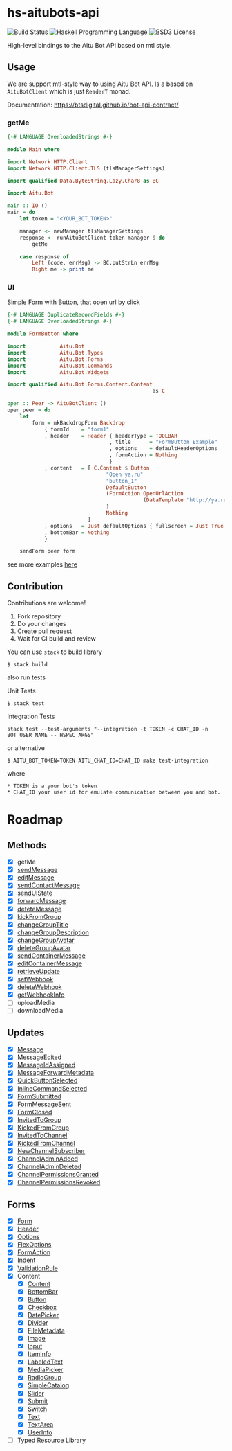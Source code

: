 # hs-aitubots-api

![Build Status](https://img.shields.io/circleci/project/avatar29A/hs-aitubots-api.svg)
![Haskell Programming Language](https://img.shields.io/badge/language-Haskell-blue.svg)
![BSD3 License](http://img.shields.io/badge/license-BSD3-brightgreen.svg)

High-level bindings to the Aitu Bot API based on mtl style.

## Usage

We are support mtl-style way to using Aitu Bot API. Is a based on `AituBotClient` which is just `ReaderT` monad.

Documentation: https://btsdigital.github.io/bot-api-contract/

### getMe

```haskell
{-# LANGUAGE OverloadedStrings #-}

module Main where

import Network.HTTP.Client
import Network.HTTP.Client.TLS (tlsManagerSettings)

import qualified Data.ByteString.Lazy.Char8 as BC

import Aitu.Bot

main :: IO ()
main = do
    let token = "<YOUR_BOT_TOKEN>"

    manager <- newManager tlsManagerSettings
    response <- runAituBotClient token manager $ do 
        getMe

    case response of
        Left (code, errMsg) -> BC.putStrLn errMsg
        Right me -> print me
```

### UI

Simple Form with Button, that open url by click

```hs
{-# LANGUAGE DuplicateRecordFields #-}
{-# LANGUAGE OverloadedStrings #-}

module FormButton where

import           Aitu.Bot
import           Aitu.Bot.Types
import           Aitu.Bot.Forms
import           Aitu.Bot.Commands
import           Aitu.Bot.Widgets

import qualified Aitu.Bot.Forms.Content.Content
                                               as C

open :: Peer -> AituBotClient ()
open peer = do
    let
        form = mkBackdropForm Backdrop
            { formId    = "form1"
            , header    = Header { headerType = TOOLBAR
                                 , title      = "FormButton Example"
                                 , options    = defaultHeaderOptions
                                 , formAction = Nothing
                                 }
            , content   = [ C.Content $ Button
                                "Open ya.ru"
                                "button_1"
                                DefaultButton
                                (FormAction OpenUrlAction
                                            (DataTemplate "http://ya.ru")
                                )
                                Nothing
                          ]
            , options   = Just defaultOptions { fullscreen = Just True }
            , bottomBar = Nothing
            }

    sendForm peer form
```

see more examples [here](https://github.com/avatar29A/hs-aitubots-api/tree/master/tutorials/simpleui) 

## Contribution

Contributions are welcome!

1. Fork repository
2. Do your changes
3. Create pull request
4. Wait for CI build and review

You can use `stack` to build library 

```
$ stack build
```

also run tests

Unit Tests

```
$ stack test
```

Integration Tests

```
stack test --test-arguments "--integration -t TOKEN -c CHAT_ID -n BOT_USER_NAME -- HSPEC_ARGS"
```

or alternative

```
$ AITU_BOT_TOKEN=TOKEN AITU_CHAT_ID=CHAT_ID make test-integration
```

where

    * TOKEN is a your bot's token
    * CHAT_ID your user id for emulate communication between you and bot.

# Roadmap

## Methods

- [x] getMe
- [x] [sendMessage](https://btsdigital.github.io/bot-api-contract/SendMessage.html)
- [x] [editMessage](https://btsdigital.github.io/bot-api-contract/EditMessage.html)
- [x] [sendContactMessage](https://btsdigital.github.io/bot-api-contract/SendContactMessage.html)
- [x] [sendUIState](https://btsdigital.github.io/bot-api-contract/SendUiState.html)
- [x] [forwardMessage](https://btsdigital.github.io/bot-api-contract/ForwardMessage.html)
- [x] [deteteMessage](https://btsdigital.github.io/bot-api-contract/DeleteMessage.html)
- [x] [kickFromGroup](https://btsdigital.github.io/bot-api-contract/KickFromGroup.html)
- [x] [changeGroupTitle](https://btsdigital.github.io/bot-api-contract/ChangeGroupTitle.html)
- [x] [changeGroupDescription](https://btsdigital.github.io/bot-api-contract/ChangeGroupDescription.html)
- [x] [changeGroupAvatar](https://btsdigital.github.io/bot-api-contract/ChangeGroupAvatar.html)
- [x] [deleteGroupAvatar](https://btsdigital.github.io/bot-api-contract/ChangeGroupAvatar.html)
- [x] [sendContainerMessage](https://btsdigital.github.io/bot-api-contract/SendContainerMessage.html)
- [x] [editContainerMessage](https://btsdigital.github.io/bot-api-contract/EditContainerMessage.html)
- [x] [retrieveUpdate](https://btsdigital.github.io/bot-api-contract/retrieveUpdate.html)
- [x] [setWebhook](https://btsdigital.github.io/bot-api-contract/setwebhook.html)
- [x] [deleteWebhook](https://btsdigital.github.io/bot-api-contract/deletewebhook.html)
- [x] [getWebhookInfo](https://btsdigital.github.io/bot-api-contract/getwebhookinfo.html)
- [ ] uploadMedia
- [ ] downloadMedia 

## Updates

- [x] [Message](https://btsdigital.github.io/bot-api-contract/message.html)
- [x] [MessageEdited](https://btsdigital.github.io/bot-api-contract/messageedited.html)
- [x] [MessageIdAssigned](https://btsdigital.github.io/bot-api-contract/messageidassigned.html)
- [x] [MessageForwardMetadata](https://btsdigital.github.io/bot-api-contract/messageforwardmetadata.html)
- [x] [QuickButtonSelected](https://btsdigital.github.io/bot-api-contract/quickbuttonselected.html)
- [x] [InlineCommandSelected](https://btsdigital.github.io/bot-api-contract/inlinecommandselected.html)
- [x] [FormSubmitted](https://btsdigital.github.io/bot-api-contract/formsubmitted.html)
- [x] [FormMessageSent](https://btsdigital.github.io/bot-api-contract/formmessagesent.html)
- [x] [FormClosed](https://btsdigital.github.io/bot-api-contract/formclosed.html)
- [x] [InvitedToGroup](https://btsdigital.github.io/bot-api-contract/invitedtogroup.html)
- [x] [KickedFromGroup](https://btsdigital.github.io/bot-api-contract/kickedfromgroup.html)
- [x] [InvitedToChannel](https://btsdigital.github.io/bot-api-contract/invitedtochannel.html)
- [x] [KickedFromChannel](https://btsdigital.github.io/bot-api-contract/kickedfromchannel.html)
- [x] [NewChannelSubscriber](https://btsdigital.github.io/bot-api-contract/newchannelsubscriber.html)
- [x] [ChannelAdminAdded](https://btsdigital.github.io/bot-api-contract/channeladminadded.html)
- [x] [ChannelAdminDeleted](https://btsdigital.github.io/bot-api-contract/channeladmindeleted.html)
- [x] [ChannelPermissionsGranted](https://btsdigital.github.io/bot-api-contract/channelpermissionsgranted.html)
- [x] [ChannelPermissionsRevoked](https://btsdigital.github.io/bot-api-contract/channelpermissionsrevoked.html)

## Forms

- [x] [Form](https://github.com/avatar29A/hs-aitubots-api/blob/master/src/Aitu/Bot/Forms/Form.hs)
- [x] [Header](https://github.com/avatar29A/hs-aitubots-api/blob/master/src/Aitu/Bot/Forms/Header.hs)
- [x] [Options](https://github.com/avatar29A/hs-aitubots-api/blob/master/src/Aitu/Bot/Forms/Options.hs)
- [x] [FlexOptions](https://github.com/avatar29A/hs-aitubots-api/blob/master/src/Aitu/Bot/Forms/FlexOptions.hs)
- [x] [FormAction](https://github.com/avatar29A/hs-aitubots-api/blob/master/src/Aitu/Bot/Forms/FormAction.hs)
- [x] [Indent](https://github.com/avatar29A/hs-aitubots-api/blob/master/src/Aitu/Bot/Forms/Indent.hs)
- [x] [ValidationRule](https://github.com/avatar29A/hs-aitubots-api/blob/master/src/Aitu/Bot/Forms/ValidationRules.hs)
- [x] Content
    - [x] [Content](https://github.com/avatar29A/hs-aitubots-api/blob/master/src/Aitu/Bot/Forms/Content/Content.hs)
    - [x] [BottomBar](https://github.com/avatar29A/hs-aitubots-api/blob/master/src/Aitu/Bot/Forms/Content/BottomBar.hs)
    - [x] [Button](https://github.com/avatar29A/hs-aitubots-api/blob/master/src/Aitu/Bot/Forms/Content/Button.hs)
    - [x] [Checkbox](https://github.com/avatar29A/hs-aitubots-api/blob/master/src/Aitu/Bot/Forms/Content/Checkbox.hs)
    - [x] [DatePicker](https://github.com/avatar29A/hs-aitubots-api/blob/master/src/Aitu/Bot/Forms/Content/DatePicker.hs)
    - [x] [Divider](https://github.com/avatar29A/hs-aitubots-api/blob/master/src/Aitu/Bot/Forms/Content/Divider.hs)
    - [x] [FileMetadata](https://github.com/avatar29A/hs-aitubots-api/blob/master/src/Aitu/Bot/Forms/Content/FileMetadata.hs)
    - [x] [Image](https://github.com/avatar29A/hs-aitubots-api/blob/master/src/Aitu/Bot/Forms/Content/Image.hs)
    - [x] [Input](https://github.com/avatar29A/hs-aitubots-api/blob/master/src/Aitu/Bot/Forms/Content/Input.hs)
    - [x] [ItemInfo](https://github.com/avatar29A/hs-aitubots-api/blob/master/src/Aitu/Bot/Forms/Content/ItemInfo.hs)
    - [x] [LabeledText](https://github.com/avatar29A/hs-aitubots-api/blob/master/src/Aitu/Bot/Forms/Content/LabeledText.hs)
    - [x] [MediaPicker](https://github.com/avatar29A/hs-aitubots-api/blob/master/src/Aitu/Bot/Forms/Content/MediaPicker.hs)
    - [x] [RadioGroup](https://github.com/avatar29A/hs-aitubots-api/blob/master/src/Aitu/Bot/Forms/Content/RadioGroup.hs)
    - [x] [SimpleCatalog](https://github.com/avatar29A/hs-aitubots-api/blob/master/src/Aitu/Bot/Forms/Content/SimpleCatalog.hs)
    - [x] [Slider](https://github.com/avatar29A/hs-aitubots-api/blob/master/src/Aitu/Bot/Forms/Content/Slider.hs)
    - [x] [Submit](https://github.com/avatar29A/hs-aitubots-api/blob/master/src/Aitu/Bot/Forms/Content/Submit.hs)
    - [x] [Switch](https://github.com/avatar29A/hs-aitubots-api/blob/master/src/Aitu/Bot/Forms/Content/Switch.hs)
    - [x] [Text](https://github.com/avatar29A/hs-aitubots-api/blob/master/src/Aitu/Bot/Forms/Content/TextWidget.hs)
    - [x] [TextArea](https://github.com/avatar29A/hs-aitubots-api/blob/master/src/Aitu/Bot/Forms/Content/TextArea.hs)
    - [x] [UserInfo](https://github.com/avatar29A/hs-aitubots-api/blob/master/src/Aitu/Bot/Forms/Content/UserInfo.hs)
- [ ] Typed Resource Library